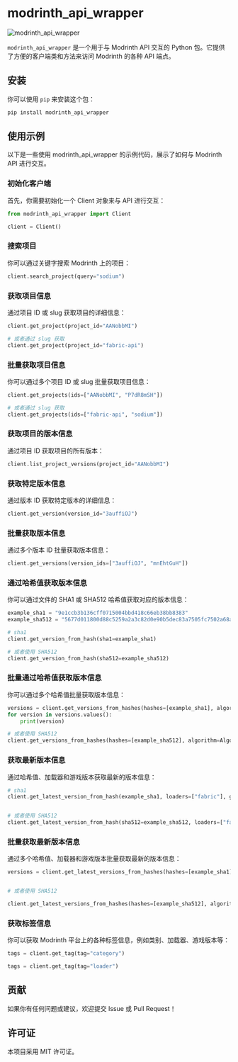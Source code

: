 # modrinth_api_wrapper

![modrinth_api_wrapper](https://socialify.git.ci/mcmod-info-mirror/modrinth_api_wrapper/image?description=1&font=Inter&issues=1&language=1&name=1&owner=1&pattern=Overlapping%20Hexagons&pulls=1&stargazers=1&theme=Auto)

`modrinth_api_wrapper` 是一个用于与 Modrinth API 交互的 Python 包。它提供了方便的客户端类和方法来访问 Modrinth 的各种 API 端点。

## 安装

你可以使用 `pip` 来安装这个包：

```sh
pip install modrinth_api_wrapper
```

## 使用示例

以下是一些使用 modrinth_api_wrapper 的示例代码，展示了如何与 Modrinth API 进行交互。

### 初始化客户端

首先，你需要初始化一个 Client 对象来与 API 进行交互：

```python
from modrinth_api_wrapper import Client

client = Client()
```

### 搜索项目

你可以通过关键字搜索 Modrinth 上的项目：

```python
client.search_project(query="sodium")
```

### 获取项目信息

通过项目 ID 或 slug 获取项目的详细信息：

```python
client.get_project(project_id="AANobbMI")

# 或者通过 slug 获取
client.get_project(project_id="fabric-api")
```

### 批量获取项目信息

你可以通过多个项目 ID 或 slug 批量获取项目信息：

```python
client.get_projects(ids=["AANobbMI", "P7dR8mSH"])

# 或者通过 slug 获取
client.get_projects(ids=["fabric-api", "sodium"])
```

### 获取项目的版本信息

通过项目 ID 获取项目的所有版本：

```python
client.list_project_versions(project_id="AANobbMI")
```

### 获取特定版本信息

通过版本 ID 获取特定版本的详细信息：

```python
client.get_version(version_id="3auffiOJ")
```

### 批量获取版本信息

通过多个版本 ID 批量获取版本信息：

```python
client.get_versions(version_ids=["3auffiOJ", "mnEhtGuH"])
```

### 通过哈希值获取版本信息

你可以通过文件的 SHA1 或 SHA512 哈希值获取对应的版本信息：

```python
example_sha1 = "9e1ccb3b136cff0715004bbd418c66eb38bb8383"
example_sha512 = "5677d011800d88c5259a2a3c82d0e90b5dec83a7505fc7502a68a2ff7f21834564f02764dc8813f910bd768bff253892cf54ce7d3300d6d0bbc8b592db829251"

# sha1
client.get_version_from_hash(sha1=example_sha1)

# 或者使用 SHA512
client.get_version_from_hash(sha512=example_sha512)
```

### 批量通过哈希值获取版本信息

你可以通过多个哈希值批量获取版本信息：

```python
versions = client.get_versions_from_hashes(hashes=[example_sha1], algorithm=Algorithm.SHA1)
for version in versions.values():
    print(version)

# 或者使用 SHA512
client.get_versions_from_hashes(hashes=[example_sha512], algorithm=Algorithm.SHA512)
```

### 获取最新版本信息

通过哈希值、加载器和游戏版本获取最新的版本信息：

```python
# sha1
client.get_latest_version_from_hash(example_sha1, loaders=["fabric"], game_versions=["1.16.5"])


# 或者使用 SHA512
client.get_latest_version_from_hash(sha512=example_sha512, loaders=["fabric"], game_versions=["1.16.5"])
```

### 批量获取最新版本信息

通过多个哈希值、加载器和游戏版本批量获取最新的版本信息：

```python
versions = client.get_latest_versions_from_hashes(hashes=[example_sha1], algorithm=Algorithm.SHA1, loaders=["fabric"], game_versions=["1.16.5"])


# 或者使用 SHA512

client.get_latest_versions_from_hashes(hashes=[example_sha512], algorithm=Algorithm.SHA512, loaders=["fabric"], game_versions=["1.16.5"])
```

### 获取标签信息

你可以获取 Modrinth 平台上的各种标签信息，例如类别、加载器、游戏版本等：

```python
tags = client.get_tag(tag="category")

tags = client.get_tag(tag="loader")
```

## 贡献

如果你有任何问题或建议，欢迎提交 Issue 或 Pull Request！

## 许可证

本项目采用 MIT 许可证。